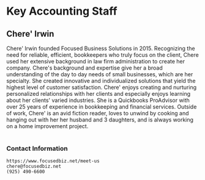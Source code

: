 # Key Accounting Staff

## Chere' Irwin
Chere' Irwin founded Focused Business Solutions in 2015. Recognizing the need for reliable, efficient, bookkeepers who truly focus on the client, Chere used her extensive background in law firm administration to create her company. Chere's background and expertise give her a broad understanding of the day to day needs of small businesses, which are her specialty. She created innovative and individualized solutions that yield the highest level of customer satisfaction. Chere' enjoys creating and nurturing personalized relationships with her clients and especially enjoys learning about her clients' varied industries. She is a Quickbooks ProAdvisor with over 25 years of experience in bookkeeping and financial services. Outside of work, Chere' is an avid fiction reader, loves to unwind by cooking and hanging out with her her husband and 3 daughters, and is always working on a home improvement project.<br/><br/>

### Contact Information
```
https://www.focusedbiz.net/meet-us
chere@focusedbiz.net
(925) 490-6600
```
